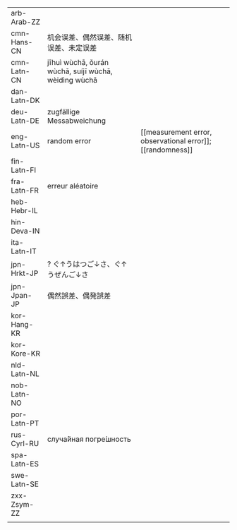 | | | |
|-|-|-|
| arb-Arab-ZZ |  |  |
| cmn-Hans-CN | 机会误差、偶然误差、随机误差、未定误差 |  |
| cmn-Latn-CN | jīhuì wùchā, ǒurán wùchā, suíjī wùchā, wèidìng wùchā |  |
| dan-Latn-DK |  |  |
| deu-Latn-DE | zugfällige Messabweichung |  |
| eng-Latn-US | random error | [[measurement error, observational error]]; [[randomness]] |
| fin-Latn-FI |  |  |
| fra-Latn-FR | erreur aléatoire |  |
| heb-Hebr-IL |  |  |
| hin-Deva-IN |  |  |
| ita-Latn-IT |  |  |
| jpn-Hrkt-JP | ? ぐ↑うはつご↓さ、ぐ↑うぜんご↓さ |  |
| jpn-Jpan-JP | 偶然誤差、偶発誤差 |  |
| kor-Hang-KR |  |  |
| kor-Kore-KR |  |  |
| nld-Latn-NL |  |  |
| nob-Latn-NO |  |  |
| por-Latn-PT |  |  |
| rus-Cyrl-RU | случа́йная погре́шность |  |
| spa-Latn-ES |  |  |
| swe-Latn-SE |  |  |
| zxx-Zsym-ZZ |  |  |
|  |  |  |
